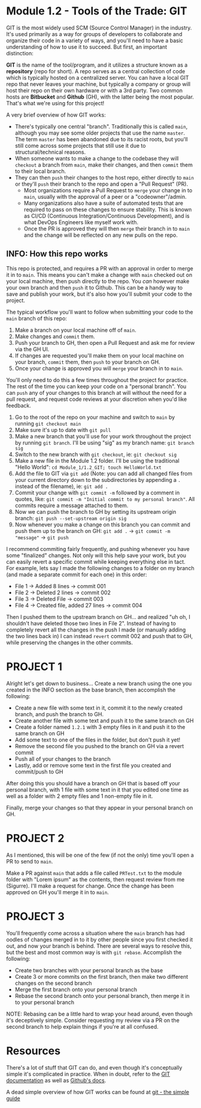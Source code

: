 # Module 1.2 - Tools of the Trade: GIT

GIT is the most widely used SCM (Source Control Manager) in the industry. It's used primarily as a way for groups of developers to collaborate and organize their code in a variety of ways, and you'll need to have a basic understanding of how to use it to succeed. But first, an important distinction:

**GIT** is the name of the tool/program, and it utilizes a structure known as a **repository** (repo for short). A repo serves as a central collection of code which is typically hosted on a centralized server. You can have a local GIT repo that never leaves your machine, but typically a company or group will host their repo on their own hardware or with a 3rd party. Two common hosts are **Bitbucket** and **Github** (GH), with the latter being the most popular. That's what we're using for this project!

A very brief overview of how GIT works:

* There's typically one central "branch". Traditionally this is called `main`, although you may see some older projects that use the name `master`. The term `master` has been abandoned due to its racist roots, but you'll still come across some projects that still use it due to structural/technical reasons.
* When someone wants to make a change to the codebase they will `checkout` a branch from `main`, make their changes, and then `commit` them to their local branch.
* They can then `push` their changes to the host repo, either directly to `main` or they'll `push` their branch to the repo and open a "Pull Request" (PR). 
	* Most organizations require a Pull Request to `merge` your change in to `main`, usually with the approval of a peer or a "codeowner"/admin.
	* Many organizations also have a suite of automated tests that are required to pass on these changes to ensure stability. This is known as CI/CD (Continuous Integration/Continuous Development), and is what DevOps Engineers like myself work with.
	* Once the PR is approved they will then `merge` their branch in to `main` and the change will be reflected on any new pulls on the repo.

## INFO: How this repo works

This repo is protected, and requires a PR with an approval in order to merge it in to `main`. This means you can't make a change with `main` checked out on your local machine, then push directly to the repo. You *can* however make your own branch and then `push` it to Github. This can be a handy way to save and publish your work, but it's also how you'll submit your code to the project.

The typical workflow you'll want to follow when submitting your code to the `main` branch of this repo:

1. Make a branch on your local machine off of `main`.
2. Make changes and `commit` them.
3. Push your branch to GH, then open a Pull Request and ask me for review via the GH UI.
4. If changes are requested you'll make them on your local machine on your branch, `commit` them, then `push` to your branch on GH.
5. Once your change is approved you will `merge` your branch in to `main`.

You'll only need to do this a few times throughout the project for practice. The rest of the time you can keep your code on a "personal branch". You can `push` any of your changes to this branch at will without the need for a pull request, and request code reviews at your discretion when you'd like feedback.

1. Go to the root of the repo on your machine and switch to `main` by running `git checkout main`
2. Make sure it's up to date with `git pull`
3. Make a new branch that you'll use for your work throughout the project by running `git branch`. I'll be using "sig" as my branch name: `git branch sig`
4. Switch to the new branch with `git checkout`, ie: `git checkout sig`
5. Make a new file in the Module 1.2 folder. I'll be using the traditional "Hello World": `cd Module_1/1.2_GIT; touch HelloWorld.txt`
6. Add the file to GIT via `git add` (Note: you can add all changed files from your current directory down to the subdirectories by appending a `.` instead of the filename), ie: `git add .`
7. Commit your change with `git commit -m` followed by a comment in quotes, like: `git commit -m "Initial commit to my personal branch"`. All commits require a message attached to them.
8. Now we can push the branch to GH by setting its upstream origin branch: `git push --set-upstream origin sig`
9. Now whenever you make a change on this branch you can commit and push them up to the branch on GH: `git add .` -> `git commit -m "message"` -> `git push`

I recommend commiting fairly frequently, and pushing whenever you have some "finalized" changes. Not only will this help save your work, but you can easily revert a specific commit while keeping everything else in tact. For example, lets say I made the following changes to a folder on my branch (and made a separate commit for each one) in this order:

* File 1 -> Added 8 lines -> commit 001
* File 2 -> Deleted 2 lines -> commit 002
* File 3 -> Deleted File -> commit 003
* File 4 -> Created file, added 27 lines -> commit 004

Then I pushed them to the upstream branch on GH... and realized "uh oh, I shouldn't have deleted those two lines in File 2". Instead of having to completely revert all the changes in the push I made (or manually adding the two lines back in) I can instead `revert` commit 002 and push that to GH, while preserving the changes in the other commits.

# PROJECT 1

Alright let's get down to business... Create a new branch using the one you created in the INFO section as the base branch, then accomplish the following:

* Create a new file with some text in it, commit it to the newly created branch, and push the branch to GH.
* Create another file with some text and push it to the same branch on GH
* Create a folder named `1.2.1` with 3 empty files in it and push it to the same branch on GH
* Add some text to one of the files in the folder, but don't push it yet!
* Remove the second file you pushed to the branch on GH via a revert commit
* Push all of your changes to the branch
* Lastly, add or remove some text in the first file you created and commit/push to GH

After doing this you should have a branch on GH that is based off your personal branch, with 1 file with some text in it that you edited one time as well as a folder with 2 empty files and 1 non-empty file in it.

Finally, merge your changes so that they appear in your personal branch on GH.

# PROJECT 2

As I mentioned, this will be one of the few (if not the only) time you'll open a PR to send to `main`. 

Make a PR against `main` that adds a file called `PRTest.txt` to the module folder with "Lorem ipsum" as the contents, then request review from me (Sigurre). I'll make a request for change. Once the change has been approved on GH you'll merge it in to `main`.

# PROJECT 3

You'll frequently come across a situation where the `main` branch has had oodles of changes merged in to it by other people since you first checked it out, and now your branch is behind. There are several ways to resolve this, but the best and most common way is with `git rebase`. Accomplish the following:

* Create two branches with your personal branch as the base
* Create 3 or more commits on the first branch, then make two different changes on the second branch
* Merge the first branch onto your personal branch
* Rebase the second branch onto your personal branch, then merge it in to your personal branch

NOTE: Rebasing can be a little hard to wrap your head around, even though it's deceptively simple. Consider requesting my review via a PR on the second branch to help explain things if you're at all confused.

# Resources

There's a lot of stuff that GIT can do, and even though it's conceptually simple it's complicated in practice. When in doubt, refer to the [GIT documentation](https://git-scm.com/doc) as well as [Github's docs](https://docs.github.com/en).

A dead simple overview of how GIT works can be found at [git - the simple guide](https://rogerdudler.github.io/git-guide/)
